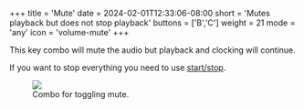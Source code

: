 +++
title = 'Mute'
date = 2024-02-01T12:33:06-08:00
short = 'Mutes playback but does not stop playback'
buttons = ['B','C']
weight = 21
mode = 'any'
icon = 'volume-mute'
+++

This key combo will mute the audio but playback and clocking will continue.

If you want to stop everything you need to use [start/stop](#startstop).

<figure class="imgcombo">
<img src="/img/mute.webp">
<figcaption>Combo for toggling mute.</figcaption>
</figure>

